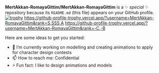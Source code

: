 


**MertAkkan-RomayaGittim/MertAkkan-RomayaGittim** is a ✨ _special_ ✨ repository because its `README.md` (this file) appears on your GitHub profile.
[![trophy](https://github-profile-trophy.vercel.app/?username=MertAkkan-RomayaGittim)](https://github.com/MertAkkan-RomayaGittim/github-profile-trophy)
https://github-profile-trophy.vercel.app/?username=MertAkkan-RomayaGittim&rank=S,SSS,A
https://github-profile-trophy.vercel.app/?username=MertAkkan-RomayaGittim&rank=-C,-B

Here are some ideas to get you started:

- 🔭 I’m currently working on modelling and creating animations to apply for character design contests
- 📫 How to reach me: Confidential
- ⚡ Fun fact: I like to design animations and models

